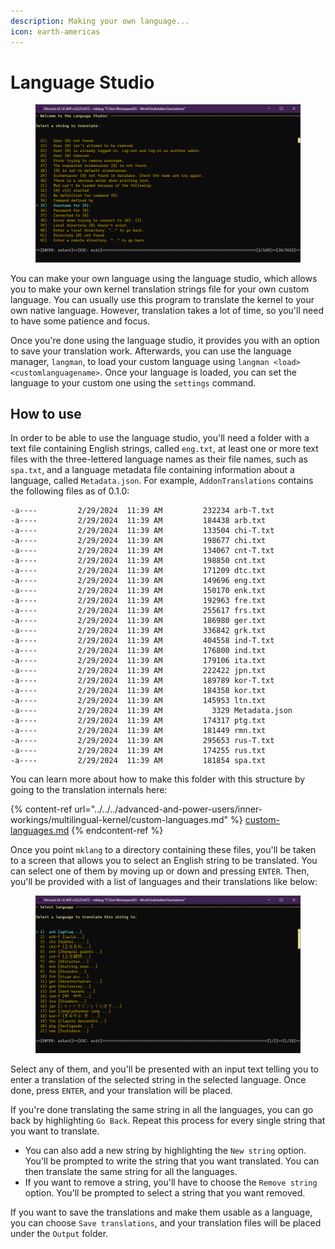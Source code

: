 ```yaml
---
description: Making your own language...
icon: earth-americas
---
```


# Language Studio

<figure><img src="../../../.gitbook/assets/043-langstudio.png" alt=""><figcaption></figcaption></figure>

You can make your own language using the language studio, which allows you to make your own kernel translation strings file for your own custom language. You can usually use this program to translate the kernel to your own native language. However, translation takes a lot of time, so you'll need to have some patience and focus.

Once you're done using the language studio, it provides you with an option to save your translation work. Afterwards, you can use the language manager, `langman`, to load your custom language using `langman <load> <customlanguagename>`. Once your language is loaded, you can set the language to your custom one using the `settings` command.

## How to use

In order to be able to use the language studio, you'll need a folder with a text file containing English strings, called `eng.txt`, at least one or more text files with the three-lettered language names as their file names, such as `spa.txt`, and a language metadata file containing information about a language, called `Metadata.json`. For example, `AddonTranslations` contains the following files as of 0.1.0:

```
-a----         2/29/2024  11:39 AM         232234 arb-T.txt
-a----         2/29/2024  11:39 AM         184438 arb.txt
-a----         2/29/2024  11:39 AM         133504 chi-T.txt
-a----         2/29/2024  11:39 AM         198677 chi.txt
-a----         2/29/2024  11:39 AM         134067 cnt-T.txt
-a----         2/29/2024  11:39 AM         198850 cnt.txt
-a----         2/29/2024  11:39 AM         171209 dtc.txt
-a----         2/29/2024  11:39 AM         149696 eng.txt
-a----         2/29/2024  11:39 AM         150170 enk.txt
-a----         2/29/2024  11:39 AM         192963 fre.txt
-a----         2/29/2024  11:39 AM         255617 frs.txt
-a----         2/29/2024  11:39 AM         186980 ger.txt
-a----         2/29/2024  11:39 AM         336842 grk.txt
-a----         2/29/2024  11:39 AM         404558 ind-T.txt
-a----         2/29/2024  11:39 AM         176800 ind.txt
-a----         2/29/2024  11:39 AM         179106 ita.txt
-a----         2/29/2024  11:39 AM         222422 jpn.txt
-a----         2/29/2024  11:39 AM         189789 kor-T.txt
-a----         2/29/2024  11:39 AM         184358 kor.txt
-a----         2/29/2024  11:39 AM         145953 ltn.txt
-a----         2/29/2024  11:39 AM           3329 Metadata.json
-a----         2/29/2024  11:39 AM         174317 ptg.txt
-a----         2/29/2024  11:39 AM         181449 rmn.txt
-a----         2/29/2024  11:39 AM         295653 rus-T.txt
-a----         2/29/2024  11:39 AM         174255 rus.txt
-a----         2/29/2024  11:39 AM         181854 spa.txt
```

You can learn more about how to make this folder with this structure by going to the translation internals here:

{% content-ref url="../../../advanced-and-power-users/inner-workings/multilingual-kernel/custom-languages.md" %}
[custom-languages.md](../../../advanced-and-power-users/inner-workings/multilingual-kernel/custom-languages.md)
{% endcontent-ref %}

Once you point `mklang` to a directory containing these files, you'll be taken to a screen that allows you to select an English string to be translated. You can select one of them by moving up or down and pressing `ENTER`. Then, you'll be provided with a list of languages and their translations like below:

<figure><img src="../../../.gitbook/assets/164-langstudio.png" alt=""><figcaption></figcaption></figure>

Select any of them, and you'll be presented with an input text telling you to enter a translation of the selected string in the selected language. Once done, press `ENTER`, and your translation will be placed.

If you're done translating the same string in all the languages, you can go back by highlighting `Go Back`. Repeat this process for every single string that you want to translate.

* You can also add a new string by highlighting the `New string` option. You'll be prompted to write the string that you want translated. You can then translate the same string for all the languages.
* If you want to remove a string, you'll have to choose the `Remove string` option. You'll be prompted to select a string that you want removed.

If you want to save the translations and make them usable as a language, you can choose `Save translations`, and your translation files will be placed under the `Output` folder.
